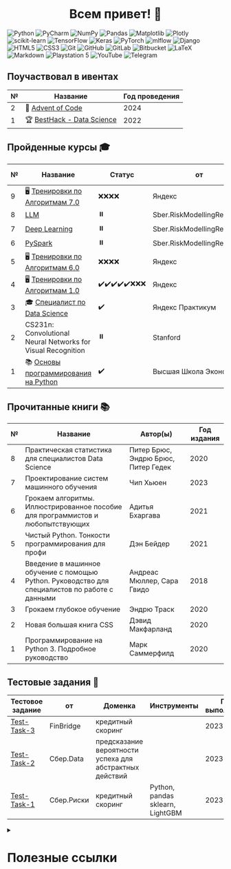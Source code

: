 <h1 align="center">Всем привет! 👋</h1>

![Python](https://img.shields.io/badge/python-3670A0?style=for-the-badge&logo=python&logoColor=ffdd54)
![PyCharm](https://img.shields.io/badge/pycharm-143?style=for-the-badge&logo=pycharm&logoColor=black&color=black&labelColor=green)
![NumPy](https://img.shields.io/badge/numpy-%23013243.svg?style=for-the-badge&logo=numpy&logoColor=white)
![Pandas](https://img.shields.io/badge/pandas-%23150458.svg?style=for-the-badge&logo=pandas&logoColor=white)
![Matplotlib](https://img.shields.io/badge/Matplotlib-%23ffffff.svg?style=for-the-badge&logo=Matplotlib&logoColor=black)
![Plotly](https://img.shields.io/badge/Plotly-%233F4F75.svg?style=for-the-badge&logo=plotly&logoColor=white)
![scikit-learn](https://img.shields.io/badge/scikit--learn-%23F7931E.svg?style=for-the-badge&logo=scikit-learn&logoColor=white)
![TensorFlow](https://img.shields.io/badge/TensorFlow-%23FF6F00.svg?style=for-the-badge&logo=TensorFlow&logoColor=white)
![Keras](https://img.shields.io/badge/Keras-%23D00000.svg?style=for-the-badge&logo=Keras&logoColor=white)
![PyTorch](https://img.shields.io/badge/PyTorch-%23EE4C2C.svg?style=for-the-badge&logo=PyTorch&logoColor=white)
![mlflow](https://img.shields.io/badge/mlflow-%23d9ead3.svg?style=for-the-badge&logo=numpy&logoColor=blue)
![Django](https://img.shields.io/badge/django-%23092E20.svg?style=for-the-badge&logo=django&logoColor=white)
![HTML5](https://img.shields.io/badge/html5-%23E34F26.svg?style=for-the-badge&logo=html5&logoColor=white)
![CSS3](https://img.shields.io/badge/css3-%231572B6.svg?style=for-the-badge&logo=css3&logoColor=white)
![Git](https://img.shields.io/badge/git-%23F05033.svg?style=for-the-badge&logo=git&logoColor=white)
![GitHub](https://img.shields.io/badge/github-%23121011.svg?style=for-the-badge&logo=github&logoColor=white)
![GitLab](https://img.shields.io/badge/gitlab-%23181717.svg?style=for-the-badge&logo=gitlab&logoColor=white)
![Bitbucket](https://img.shields.io/badge/bitbucket-%230047B3.svg?style=for-the-badge&logo=bitbucket&logoColor=white)
![LaTeX](https://img.shields.io/badge/latex-%23008080.svg?style=for-the-badge&logo=latex&logoColor=white)
![Markdown](https://img.shields.io/badge/markdown-%23000000.svg?style=for-the-badge&logo=markdown&logoColor=white)
![Playstation 5](https://img.shields.io/badge/Playstation%205-003791?style=for-the-badge&logo=playstation-5&logoColor=white)
![YouTube](https://img.shields.io/badge/YouTube-%23FF0000.svg?style=for-the-badge&logo=YouTube&logoColor=white)
![Telegram](https://img.shields.io/badge/Telegram-2CA5E0?style=for-the-badge&logo=telegram&logoColor=white)


## Поучаствовал в ивентах
| № | Название                                                                                | Год проведения |
|---|-----------------------------------------------------------------------------------------|----------------|
| 2 | 🎄 [Advent of Code](https://github.com/mikhailmartin/AdventOfCode2024)                  | 2024           |
| 1 | 🏆 [BestHack - Data Science](https://github.com/mikhailmartin/BestHack2022-DataScience) | 2022           |


## Пройденные курсы 🎓
| № | Название                                                                                                       | Статус        | от                         | Год прохождения |
|---|----------------------------------------------------------------------------------------------------------------|---------------|----------------------------|-----------------|
| 9 | 🖥 [Тренировки по Алгоритмам 7.0](https://github.com/mikhailmartin/Yandex-AlgorithmTraining7.0)                | ❌❌❌❌          | Яндекс                     |                 |
| 8 | [LLM](https://github.com/mikhailmartin/RiskModellingResearch-LLM)                                              | ⏸️            | Sber.RiskModellingResearch |                 |
| 7 | [Deep Learning](https://github.com/mikhailmartin/RiskModellingResearch-DeepLearning)                           | ⏸️            | Sber.RiskModellingResearch |                 |
| 6 | [PySpark](https://github.com/mikhailmartin/RiskModellingResearch-PySpark)                                      | ⏸️            | Sber.RiskModellingResearch |                 |
| 5 | 🖥 [Тренировки по Алгоритмам 6.0](https://github.com/mikhailmartin/Yandex-AlgorithmTraining6.0)                | ❌❌❌❌          | Яндекс                     |                 |
| 4 | 🖥 [Тренировки по Алгоритмам 1.0](https://github.com/mikhailmartin/Yandex-AlgorithmTraining1.0)                | ✔️✔️✔️✔️✔️❌❌❌ | Яндекс                     |                 |
| 3 | 🎓 [Специалист по Data Science](https://github.com/mikhailmartin/YandexPracticum)                              | ✔️            | Яндекс Практикум           | 2023            |
| 2 | CS231n: Convolutional Neural Networks for Visual Recognition                                                   | ⏸️            | Stanford                   |                 |
| 1 | 📚 [Основы программирования на Python](https://github.com/mikhailmartin/Coursera-Programming-Basics-in-Python) | ✔️            | Высшая Школа Экономики     | 2022            |


## Прочитанные книги 📚
| № | Название                                                                                        | Автор(ы)                            | Год издания |
|---|-------------------------------------------------------------------------------------------------|-------------------------------------|-------------|
| 8 | Практическая статистика для специалистов Data Science                                           | Питер Брюс, Эндрю Брюс, Питер Гедек | 2020        |
| 7 | Проектирование систем машинного обучения                                                        | Чип Хьюен                           | 2023        |
| 6 | Грокаем алгоритмы. Иллюстрированное пособие для программистов и любопытствующих                 | Адитья Бхаргава                     | 2021        |
| 5 | Чистый Python. Тонкости программирования для профи                                              | Дэн Бейдер                          | 2021        |
| 4 | Введение в машинное обучение с помощью Python. Руководство для специалистов по работе с данными | Андреас Мюллер, Сара Гвидо          | 2018        |
| 3 | Грокаем глубокое обучение                                                                       | Эндрю Траск                         | 2020        |
| 2 | Новая большая книга CSS                                                                         | Дэвид Макфарланд                    | 2020        |
| 1 | Программирование на Python 3. Подробное руководство                                             | Марк Саммерфилд                     | 2020        |


## Тестовые задания 📝
| Тестовое задание                                            | от         | Доменка                                                  | Инструменты                      | Год выполнения |
|-------------------------------------------------------------|------------|----------------------------------------------------------|----------------------------------|----------------|
| [Test-Task-3](https://github.com/mikhailmartin/Test-Task-3) | FinBridge  | кредитный скоринг                                        |                                  | 2023           |
| [Test-Task-2](https://github.com/mikhailmartin/Test-Task-2) | Сбер.Data  | предсказание вероятности успеха для абстрактных действий |                                  | 2023           |
| [Test-Task-1](https://github.com/mikhailmartin/Test-Task-1) | Сбер.Риски | кредитный скоринг                                        | Python, pandas sklearn, LightGBM | 2023           |

<details>

<summary><h1>Полезные ссылки</h1></summary>

## База
- [Учебник по машинному обучению](https://academy.yandex.ru/handbook/ml)
- [ODS](https://ods.ai/)
- [CS231n: Convolutional Neural Networks for Visual Recognition](https://cs231n.github.io/)

## Классический ML

### Линейные модели
- [Введение в GLM: что это такое и как всё становится хуже | Вебинар | karpov.courses](https://www.youtube.com/watch?v=1-ADJNE1WNc)

## Рекомендашки
- [Рекомендательные системы: проблемы и методы решения. Часть 1](https://habr.com/ru/companies/prequel/articles/567648/)
- [Рекомендательные системы: проблемы и методы решения. Часть 2](https://habr.com/ru/companies/prequel/articles/573880/)

## Кредитный скоринг
### GlowByte
- [ML и DS оттенки кредитного риск-менеджмента](https://habr.com/ru/companies/glowbyte/articles/519382/)
- [ML и DS оттенки кредитного риск-менеджмента | Компоненты](https://habr.com/ru/companies/glowbyte/articles/524150/)
- [ML и DS оттенки кредитного риск-менеджмента | EAD или деньги в дефолте](https://habr.com/ru/companies/glowbyte/articles/534610/)
- [ML и DS оттенки кредитного риск-менеджмента | LGD, или Жизнь после дефолта](https://habr.com/ru/companies/glowbyte/articles/552452/)
### Альфа-Банк
- [Нейросетевой подход к кредитному скорингу на данных кредитных историй](https://habr.com/ru/companies/alfa/articles/680346/)
- [Нейросетевой подход к моделированию карточных транзакций](https://habr.com/ru/companies/alfa/articles/551130/)
### Точка
- [Как мы строили самую большую модель кредитного скоринга в сегменте МСБ](https://habr.com/ru/companies/tochka/articles/696226/)

## Статистика
- [Как сравнивать распределения. От визуализации до статистических тестов](https://habr.com/ru/companies/skillfactory/articles/674880/)
- [Типичные распределения вероятности: шпаргалка data scientist-а](https://habr.com/ru/articles/331060/)

## Визуализация
- [50 оттенков matplotlib — The Master Plots (с полным кодом на Python)](https://habr.com/ru/articles/468295/)
- [Построение графиков в Python при помощи Matplotlib](https://python-scripts.com/matplotlib)
- [Постер «Графики, которые убеждают всех»](https://www.notion.so/6c5ae8ceb8b5411e907c93c9b5e6a44e)
- [The Python Graph Gallery](https://www.python-graph-gallery.com/)
- [The Data Visualisation Catalogue](https://datavizcatalogue.com/)
- [Подбор цветов для палитры визуализации данных](https://habr.com/ru/companies/bimeister/articles/785272/)
- [Искусство создания понятных графиков](https://habr.com/ru/companies/ruvds/articles/776672/)

## Интерпретация моделей
- [Интерпретация моделей и диагностика сдвига данных: LIME, SHAP и Shapley Flow](https://habr.com/ru/companies/ods/articles/599573/)

## Пропуски в данных
- [Обработка пропусков в данных](https://loginom.ru/blog/missing)

## Дисбаланс классов
- [Дисбаланс классов](https://alexanderdyakonov.wordpress.com/2021/05/27/imbalance/)

## Pandas
- [Подробное руководство по группировке и агрегированию с помощью pandas](https://dfedorov.spb.ru/pandas/Подробное%20руководство%20по%20группировке%20и%20агрегированию%20с%20помощью%20pandas.html)
- [Понимание функции transform в Pandas](https://dfedorov.spb.ru/pandas/Понимание%20функции%20transform%20в%20Pandas.html)
- [шпаргалка по pandas](https://github.com/pandas-dev/pandas/blob/main/doc/cheatsheet/Pandas_Cheat_Sheet.pdf)

## SQL
- [Документация PostgreSQL с полным списком оконных функций](https://postgrespro.ru/docs/postgresql/9.5/functions-window)
- [SQL Style Guide](https://www.sqlstyle.guide/ru/)

</details>
